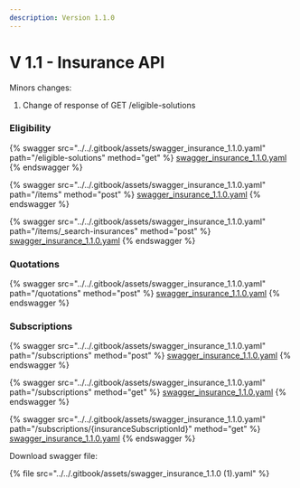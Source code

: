 ```yaml
---
description: Version 1.1.0
---
```


# V 1.1 - Insurance API

Minors changes:

1. Change of response of GET /eligible-solutions

### Eligibility

{% swagger src="../../.gitbook/assets/swagger_insurance_1.1.0.yaml" path="/eligible-solutions" method="get" %}
[swagger_insurance_1.1.0.yaml](../../.gitbook/assets/swagger_insurance_1.1.0.yaml)
{% endswagger %}

{% swagger src="../../.gitbook/assets/swagger_insurance_1.1.0.yaml" path="/items" method="post" %}
[swagger_insurance_1.1.0.yaml](../../.gitbook/assets/swagger_insurance_1.1.0.yaml)
{% endswagger %}

{% swagger src="../../.gitbook/assets/swagger_insurance_1.1.0.yaml" path="/items/_search-insurances" method="post" %}
[swagger_insurance_1.1.0.yaml](../../.gitbook/assets/swagger_insurance_1.1.0.yaml)
{% endswagger %}

### Quotations

{% swagger src="../../.gitbook/assets/swagger_insurance_1.1.0.yaml" path="/quotations" method="post" %}
[swagger_insurance_1.1.0.yaml](../../.gitbook/assets/swagger_insurance_1.1.0.yaml)
{% endswagger %}

### Subscriptions

{% swagger src="../../.gitbook/assets/swagger_insurance_1.1.0.yaml" path="/subscriptions" method="post" %}
[swagger_insurance_1.1.0.yaml](../../.gitbook/assets/swagger_insurance_1.1.0.yaml)
{% endswagger %}

{% swagger src="../../.gitbook/assets/swagger_insurance_1.1.0.yaml" path="/subscriptions" method="get" %}
[swagger_insurance_1.1.0.yaml](../../.gitbook/assets/swagger_insurance_1.1.0.yaml)
{% endswagger %}

{% swagger src="../../.gitbook/assets/swagger_insurance_1.1.0.yaml" path="/subscriptions/{insuranceSubscriptionId}" method="get" %}
[swagger_insurance_1.1.0.yaml](../../.gitbook/assets/swagger_insurance_1.1.0.yaml)
{% endswagger %}

Download swagger file:

{% file src="../../.gitbook/assets/swagger_insurance_1.1.0 (1).yaml" %}
